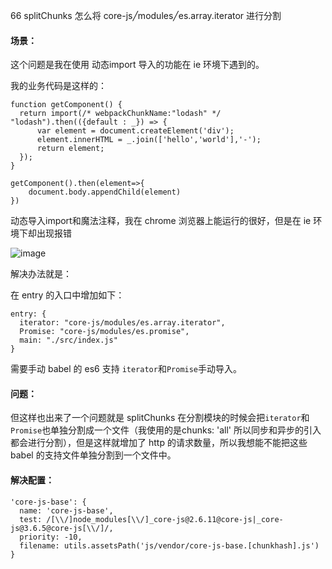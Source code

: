 66 splitChunks 怎么将 core-js╱modules╱es.array.iterator 进行分割

#### 场景：

这个问题是我在使用 动态import 导入的功能在 ie 环境下遇到的。

我的业务代码是这样的：

```
function getComponent() {
  return import(/* webpackChunkName:"lodash" */ "lodash").then(({default : _}) => {
      var element = document.createElement('div');
      element.innerHTML = _.join(['hello','world'],'-');
      return element;
  });
}

getComponent().then(element=>{
    document.body.appendChild(element)
})
```

动态导入import和魔法注释，我在 chrome 浏览器上能运行的很好，但是在 ie 环境下却出现报错

![image](https://img.mukewang.com/szimg/5e6ca44e084e638f06610093.jpg)

解决办法就是：

在 entry 的入口中增加如下：

```
entry: {
  iterator: "core-js/modules/es.array.iterator",
  Promise: "core-js/modules/es.promise",
  main: "./src/index.js"
}
```

需要手动 babel 的 es6 支持 `iterator`和`Promise`手动导入。

#### 问题：

但这样也出来了一个问题就是 splitChunks 在分割模块的时候会把`iterator`和`Promise`也单独分割成一个文件（我使用的是chunks: 'all' 所以同步和异步的引入都会进行分割），但是这样就增加了 http 的请求数量，所以我想能不能把这些 babel 的支持文件单独分割到一个文件中。


#### 解决配置：

```
'core-js-base': {
  name: 'core-js-base',
  test: /[\\/]node_modules[\\/]_core-js@2.6.11@core-js|_core-js@3.6.5@core-js[\\/]/,
  priority: -10,
  filename: utils.assetsPath('js/vendor/core-js-base.[chunkhash].js')
}
```

